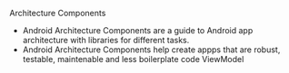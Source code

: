 Architecture Components

- Android Architecture Components are a guide to Android app architecture with libraries for different tasks.
- Android Architecture Components help create appps that are robust, testable, maintenable and less boilerplate code
ViewModel
